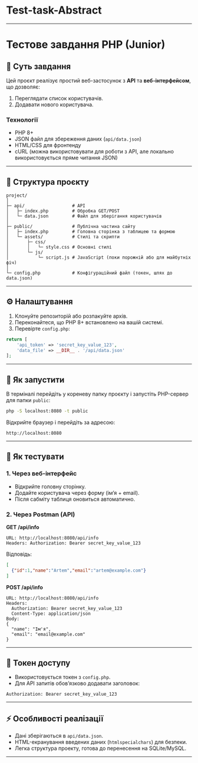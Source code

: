 # Test-task-Abstract

---

# Тестове завдання PHP (Junior)

## 📌 Суть завдання

Цей проєкт реалізує простий веб-застосунок з **API** та **веб-інтерфейсом**, що дозволяє:

1. Переглядати список користувачів.
2. Додавати нового користувача.

### Технології

* PHP 8+
* JSON файл для збереження даних (`api/data.json`)
* HTML/CSS для фронтенду
* cURL (можна використовувати для роботи з API, але локально використовується пряме читання JSON)

---

## 📂 Структура проєкту

```
project/
│
├─ api/                  # API
│   ├─ index.php         # Обробка GET/POST
│   └─ data.json         # Файл для зберігання користувачів
│
├─ public/               # Публічна частина сайту
│   ├─ index.php         # Головна сторінка з таблицею та формою
│   └─ assets/           # Стилі та скрипти
│       ├─ css/
│       │   └─ style.css # Основні стилі
│       └─ js/
│           └─ script.js # JavaScript (поки порожній або для майбутніх фіч)
│
└─ config.php            # Конфігураційний файл (токен, шлях до data.json)
```

---

## ⚙️ Налаштування

1. Клонуйте репозиторій або розпакуйте архів.
2. Переконайтеся, що PHP 8+ встановлено на вашій системі.
3. Перевірте `config.php`:

```php
return [
    'api_token' => 'secret_key_value_123',
    'data_file' => __DIR__ . '/api/data.json'
];
```

---

## 🚀 Як запустити

В терміналі перейдіть у кореневу папку проєкту і запустіть PHP-сервер для папки `public`:

```bash
php -S localhost:8080 -t public
```

Відкрийте браузер і перейдіть за адресою:

```
http://localhost:8080
```

---

## 📝 Як тестувати

### 1. Через веб-інтерфейс

* Відкрийте головну сторінку.
* Додайте користувача через форму (ім’я + email).
* Після сабміту таблиця оновиться автоматично.

### 2. Через Postman (API)

**GET /api/info**

```
URL: http://localhost:8080/api/info
Headers: Authorization: Bearer secret_key_value_123
```

Відповідь:

```json
[
  {"id":1,"name":"Artem","email":"artem@example.com"}
]
```

**POST /api/info**

```
URL: http://localhost:8080/api/info
Headers:
  Authorization: Bearer secret_key_value_123
  Content-Type: application/json
Body:
{
  "name": "Ім'я",
  "email": "email@example.com"
}
```

---

## 🔑 Токен доступу

* Використовується токен з `config.php`.
* Для API запитів обов’язково додавати заголовок:

```
Authorization: Bearer secret_key_value_123
```

---

## ⚡ Особливості реалізації

* Дані зберігаються в `api/data.json`.
* HTML-екранування введених даних (`htmlspecialchars`) для безпеки.
* Легка структура проекту, готова до перенесення на SQLite/MySQL.

---


